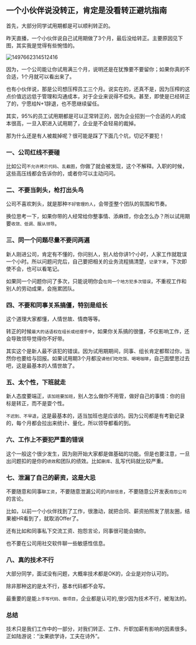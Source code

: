 ## 一个小伙伴说没转正，肯定是没看转正避坑指南

首先，大部分同学试用期都是可以顺利转正的。

昨天直播，一个小伙伴说自己试用期做了3个月，最后没给转正。主要原因见下图，其实我是觉得有些惋惜的。

![1497662314512416](https://cdn.staticaly.com/gh/qicongmark/blob-img@master/1497662314512416.1gbj8fyebkrk.webp)


因为，一个公司能让你试用满三个月，说明还是在犹豫要不要留你；如果你真的不合适，1个月就可以看出来了。

也有小伙伴说，那是公司想压榨员工三个月。说实在的，还真不是，因为压榨的这点价值远远低于管理和沟通成本，对于企业来说得不偿失。甚至，即使是已经转正了的，宁愿给N+1辞退，也不愿继续留任。

其实，95%的员工试用期都是可以正常转正的，因为企业招到一个合适的人的成本很高，一旦入职进入试用期了，企业是不会轻易的裁掉。

那为什么还是有人被裁掉呢？很可能是踩了下面几个坑，切记不要犯！

### 一、公司红线不要碰

比如公司`不允许拷贝代码`、`乱截图`，你做了就会被发现，这个不解释。入职的时候，这些高压线都会告诉你的，或者你可以主动问问。

### 二、不要当刺头，枪打出头鸟

公司不喜欢刺头，就是那种`不好管理的人`，会带歪整个团队的氛围和节奏。

换位思考一下，如果你带的人经常给你整事情、添麻烦，你会怎么办？所以试用期要`收敛、低调、服从领导`。

### 三、同一个问题尽量不要问两遍

新人刚进公司，肯定有不懂的，你问别人，别人给你讲1个小时，人家工作就耽误一个小时。所以问题问完后，自己要把相关的业务流程搞清楚，`记录下来`，下次即使不会，也可以看笔记。

如果同一个问题你问了多次，只能说明你会`在同一个地方犯多次错误`，不重视工作和别人的劳动成果，会拖累团队。

### 四、不要和同事关系搞僵，特别是组长

这个道理大家都懂，人情世故、情商等等。

转正的时候`最大的话语权在组长或经理手中`，如果你关系搞的很僵，不仅影响工作，还会导致领导觉得你不好带。

其实这个是新人最不该犯的错误。因为试用期期间，同事、组长肯定都帮过你，当然你也要给与回报。如果试用期3个月都没`请他们吃吃饭、喝喝咖啡`，自己面壁思过去吧，这是最基本的人情世故了。

### 五、太个性，下班就走

新人态度要端正，`该加班要加班`，别人怎么做你不用管，做好自己的事情：你的目标是转正，而不是耍个性。

`不迟到、不早退`，这是最基本的，适当加班也是应该的。因为公司都是有考勤记录的，每个月都会拉出来统计、量化，所以领导都看的到。

### 六、工作上不要犯严重的错误

这个一般这个很少发生，因为刚开始大家都是做基础的功能。但是也要注意，一旦出问题扣的是你的`绩效`和团队的绩效。比如`删库`、乱写代码就比较严重。

### 七、泄漏了自己的薪资，这是大忌

不要随意和同事`聊工资`，不要随意泄漏公司的`内部信息`，不要随意公开发表`抱怨公司`的言论。

比如，以前一个小伙伴找到了工作，很激动，就把合同、薪资拍照发了朋友圈，结果被HR看到了，就取消Offer了。

还有比如和同事私下交流工资、抱怨言论，同事很可能会搞你。

也不要在公司用社交软件聊一些敏感性信息。

### 八、真的技术不行

大部分同学，面试没有问题，大概率技术都是OK的，企业是对你认可的。

除非那种这的是太不行，基本代码都不会写。

最重要的是能`上手写代码、做项目`，企业都是认可的,很少因为技术不行，被淘汰的。

### 总结

技术只是我们工作中的一部分，对我们转正、工作、升职加薪有影响的因素很多。正如陆游说：“汝果欲学诗，工夫在诗外”。